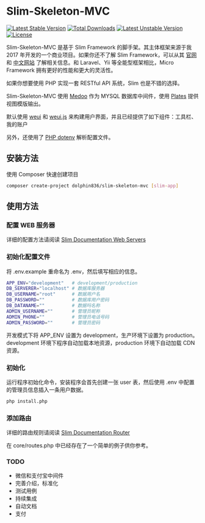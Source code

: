 # Slim-Skeleton-MVC

[![Latest Stable Version](https://poser.pugx.org/dolphin836/slim-skeleton-mvc/v/stable)](https://packagist.org/packages/dolphin836/slim-skeleton-mvc)
[![Total Downloads](https://poser.pugx.org/dolphin836/slim-skeleton-mvc/downloads)](https://packagist.org/packages/dolphin836/slim-skeleton-mvc)
[![Latest Unstable Version](https://poser.pugx.org/dolphin836/slim-skeleton-mvc/v/unstable)](https://packagist.org/packages/dolphin836/slim-skeleton-mvc)
[![License](https://poser.pugx.org/dolphin836/slim-skeleton-mvc/license)](https://packagist.org/packages/dolphin836/slim-skeleton-mvc)

Slim-Skeleton-MVC 是基于 Slim Framework 的脚手架。其主体框架来源于我 2017 年开发的一个商业项目。如果你还不了解 Slim Framework，可以从其 [官网](https://www.slimframework.com/) 和 [中文网站](http://www.slimphp.net/) 了解相关信息。和 Laravel、Yii 等全能型框架相比，Micro Framework 拥有更好的性能和更大的灵活性。

如果你想要使用 PHP 实现一套 RESTful API 系统，Slim 也是不错的选择。

Slim-Skeleton-MVC 使用 [Medoo](https://github.com/catfan/Medoo/) 作为 MYSQL 数据库中间件，使用 [Plates](https://github.com/thephpleague/plates) 提供视图模版输出。

默认使用 [weui](https://github.com/weui/weui) 和 [weui.js](https://github.com/weui/weui.js) 来构建用户界面，并且已经提供了如下组件：工具栏、我的账户

另外，还使用了 [PHP dotenv](https://github.com/vlucas/phpdotenv) 解析配置文件。

## 安装方法

使用 Composer 快速创建项目

```bash
composer create-project dolphin836/slim-skeleton-mvc [slim-app]
```

## 使用方法

### 配置 WEB 服务器

详细的配置方法请阅读 [Slim Documentation Web Servers](https://www.slimframework.com/docs/start/web-servers.html)

### 初始化配置文件

将 .env.example 重命名为 .env，然后填写相应的信息。

```bash
APP_ENV="development"   # development/production
DB_SERVERER="localhost" # 数据库服务器
DB_USERNAME="root"      # 数据用户名
DB_PASSWORD=""          # 数据库用户密码
DB_DATANAME=""          # 数据吗名称
ADMIN_USERNAME=""       # 管理员昵称
ADMIN_PHONE=""          # 管理员电话号码
ADMIN_PASSWORD=""       # 管理员密码
```

开发模式下将 APP_ENV 设置为 development，生产环境下设置为 production。
development 环境下程序自动加载本地资源，production 环境下自动加载 CDN 资源。

### 初始化

运行程序初始化命令，安装程序会首先创建一张 user 表，然后使用 .env 中配置的管理员信息插入一条用户数据。

```bash
php install.php
```

### 添加路由

详细的路由规则请阅读 [Slim Documentation Router](https://www.slimframework.com/docs/objects/router.html)

在 core/routes.php 中已经存在了一个简单的例子供你参考。

### TODO

- 微信和支付宝中间件
- 完善介绍，标准化
- 测试用例
- 持续集成
- 自动文档
- 支付
